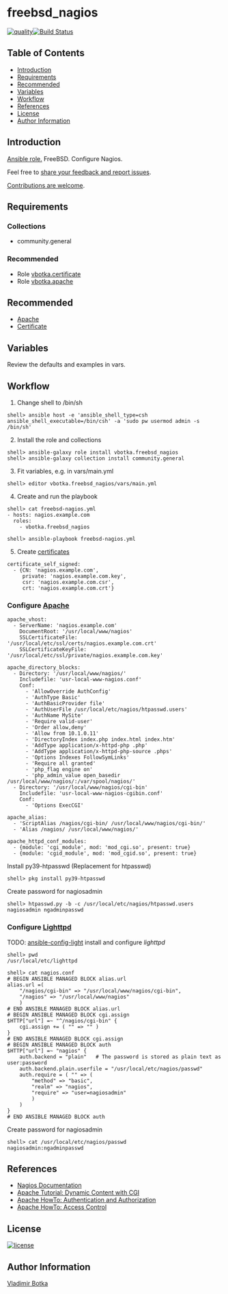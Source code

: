 # freebsd_nagios

[![quality](https://img.shields.io/ansible/quality/27910)](https://galaxy.ansible.com/vbotka/freebsd_nagios)[![Build Status](https://travis-ci.org/vbotka/ansible-freebsd-nagios.svg?branch=master)](https://travis-ci.org/vbotka/ansible-freebsd-nagios)


## Table of Contents
* [Introduction](#Introduction)
* [Requirements](#Requirements)
* [Recommended](#Recommended)
* [Variables](#Variables)
* [Workflow](#Workflow)
* [References](#References)
* [License](#License)
* [Author Information](#Author-Information)


## <a name="Introduction"></a>Introduction

[Ansible role.](https://galaxy.ansible.com/vbotka/freebsd_nagios/) FreeBSD. Configure Nagios.

Feel free to [share your feedback and report issues](https://github.com/vbotka/ansible-freebsd-nagios/issues).

[Contributions are welcome](https://github.com/firstcontributions/first-contributions).


## <a name="Requirements"></a>Requirements

### Collections

- community.general

### Recommended

- Role [vbotka.certificate](https://galaxy.ansible.com/vbotka/certificate/)
- Role [vbotka.apache](https://galaxy.ansible.com/vbotka/apache/)


## <a name="Recommended"></a>Recommended

- [Apache](https://galaxy.ansible.com/vbotka/apache/)
- [Certificate](https://galaxy.ansible.com/vbotka/certificate/)


## <a name="Variables"></a>Variables

Review the defaults and examples in vars.


## <a name="Workflow"></a>Workflow

1) Change shell to /bin/sh

```
shell> ansible host -e 'ansible_shell_type=csh ansible_shell_executable=/bin/csh' -a 'sudo pw usermod admin -s /bin/sh'
```

2) Install the role and collections

```
shell> ansible-galaxy role install vbotka.freebsd_nagios
shell> ansible-galaxy collection install community.general
```

3) Fit variables, e.g. in vars/main.yml

```
shell> editor vbotka.freebsd_nagios/vars/main.yml
```

4) Create and run the playbook

```
shell> cat freebsd-nagios.yml
- hosts: nagios.example.com
  roles:
    - vbotka.freebsd_nagios
    
shell> ansible-playbook freebsd-nagios.yml
```

5) Create [certificates](https://galaxy.ansible.com/vbotka/certificate/)

```
certificate_self_signed:
  - {CN: 'nagios.example.com',
     private: 'nagios.example.com.key',
     csr: 'nagios.example.com.csr',
     crt: 'nagios.example.com.crt'}
```

### Configure [Apache](https://galaxy.ansible.com/vbotka/apache/)

```
apache_vhost:
  - ServerName: 'nagios.example.com'
    DocumentRoot: '/usr/local/www/nagios'
    SSLCertificateFile: '/usr/local/etc/ssl/certs/nagios.example.com.crt'
    SSLCertificateKeyFile: '/usr/local/etc/ssl/private/nagios.example.com.key'

apache_directory_blocks:
  - Directory: '/usr/local/www/nagios/'
    Includefile: 'usr-local-www-nagios.conf'
    Conf:
      - 'AllowOverride AuthConfig'
      - 'AuthType Basic'
      - 'AuthBasicProvider file'
      - 'AuthUserFile /usr/local/etc/nagios/htpasswd.users'
      - 'AuthName MySite'
      - 'Require valid-user'
      - 'Order allow,deny'
      - 'Allow from 10.1.0.11'
      - 'DirectoryIndex index.php index.html index.htm'
      - 'AddType application/x-httpd-php .php'
      - 'AddType application/x-httpd-php-source .phps'
      - 'Options Indexes FollowSymLinks'
      - 'Require all granted'
      - 'php_flag engine on'
      - 'php_admin_value open_basedir /usr/local/www/nagios/:/var/spool/nagios/'
  - Directory: '/usr/local/www/nagios/cgi-bin'
    Includefile: 'usr-local-www-nagios-cgibin.conf'
    Conf:
      - 'Options ExecCGI'

apache_alias:
  - 'ScriptAlias /nagios/cgi-bin/ /usr/local/www/nagios/cgi-bin/'
  - 'Alias /nagios/ /usr/local/www/nagios/'

apache_httpd_conf_modules:
  - {module: 'cgi_module', mod: 'mod_cgi.so', present: true}
  - {module: 'cgid_module', mod: 'mod_cgid.so', present: true}
```

Install py39-htpasswd (Replacement for htpasswd)

```
shell> pkg install py39-htpasswd
```

Create password for nagiosadmin

```
shell> htpasswd.py -b -c /usr/local/etc/nagios/htpasswd.users nagiosadmin ngadminpasswd
```


### Configure [Lighttpd](https://www.lighttpd.net/)

TODO: [ansible-config-light](https://github.com/vbotka/ansible-config-light) install and configure *lighttpd*

```
shell> pwd
/usr/local/etc/lighttpd

shell> cat nagios.conf
# BEGIN ANSIBLE MANAGED BLOCK alias.url
alias.url =(
    "/nagios/cgi-bin" => "/usr/local/www/nagios/cgi-bin",
    "/nagios" => "/usr/local/www/nagios"
    )
# END ANSIBLE MANAGED BLOCK alias.url
# BEGIN ANSIBLE MANAGED BLOCK cgi.assign
$HTTP["url"] =~ "^/nagios/cgi-bin" {
    cgi.assign += ( "" => "" )
}
# END ANSIBLE MANAGED BLOCK cgi.assign
# BEGIN ANSIBLE MANAGED BLOCK auth
$HTTP["url"] =~ "nagios" {
    auth.backend = "plain"   # The password is stored as plain text as user:password
    auth.backend.plain.userfile = "/usr/local/etc/nagios/passwd"
    auth.require = ( "" => (
        "method" => "basic",
        "realm" => "nagios",
        "require" => "user=nagiosadmin"
        )
    )
}
# END ANSIBLE MANAGED BLOCK auth
```

Create password for nagiosadmin

```
shell> cat /usr/local/etc/nagios/passwd
nagiosadmin:ngadminpasswd
```

## <a name="References"></a>References

- [Nagios Documentation](https://assets.nagios.com/downloads/nagioscore/docs/)
- [Apache Tutorial: Dynamic Content with CGI](https://httpd.apache.org/docs/2.4/howto/cgi.html)
- [Apache HowTo: Authentication and Authorization](https://httpd.apache.org/docs/2.4/howto/auth.html)
- [Apache HowTo: Access Control](https://httpd.apache.org/docs/2.4/howto/access.html)


## <a name="License"></a>License

[![license](https://img.shields.io/badge/license-BSD-red.svg)](https://www.freebsd.org/doc/en/articles/bsdl-gpl/article.html)


## <a name="Author-Information"></a>Author Information

[Vladimir Botka](https://botka.info)
